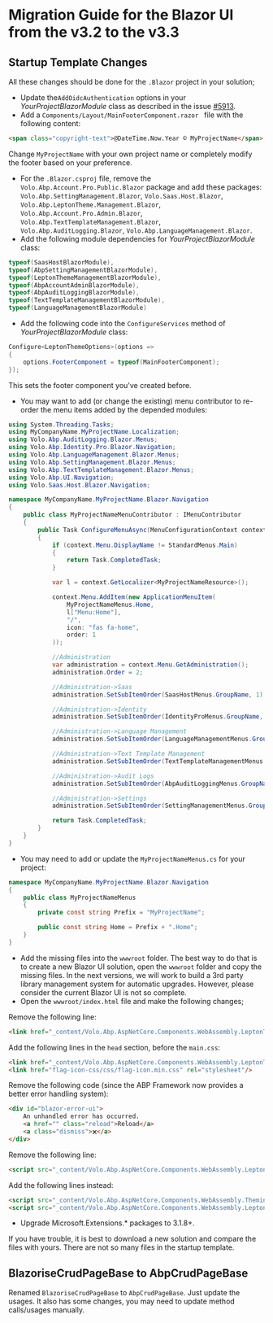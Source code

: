 # Migration Guide for the Blazor UI from the v3.2 to the v3.3

## Startup Template Changes

All these changes should be done for the `.Blazor` project in your solution;

* Update the`AddOidcAuthentication` options in your *YourProjectBlazorModule* class as described in the issue [#5913](https://github.com/abpframework/abp/issues/5913).
* Add a `Components/Layout/MainFooterComponent.razor ` file with the following content:

````html
<span class="copyright-text">@DateTime.Now.Year © MyProjectName</span> 
````

Change `MyProjectName` with your own project name or completely modify the footer based on your preference.

* For the `.Blazor.csproj` file, remove the `Volo.Abp.Account.Pro.Public.Blazor` package and add these packages: `Volo.Abp.SettingManagement.Blazor`, `Volo.Saas.Host.Blazor`, `Volo.Abp.LeptonTheme.Management.Blazor`, `Volo.Abp.Account.Pro.Admin.Blazor`, `Volo.Abp.TextTemplateManagement.Blazor`, `Volo.Abp.AuditLogging.Blazor`, `Volo.Abp.LanguageManagement.Blazor`.
* Add the following module dependencies for *YourProjectBlazorModule* class:

````csharp
typeof(SaasHostBlazorModule),
typeof(AbpSettingManagementBlazorModule),
typeof(LeptonThemeManagementBlazorModule),
typeof(AbpAccountAdminBlazorModule),
typeof(AbpAuditLoggingBlazorModule),
typeof(TextTemplateManagementBlazorModule),
typeof(LanguageManagementBlazorModule)
````

* Add the following code into the `ConfigureServices` method of *YourProjectBlazorModule* class:

````csharp
Configure<LeptonThemeOptions>(options =>
{
    options.FooterComponent = typeof(MainFooterComponent);
});
````

This sets the footer component you've created before.

* You may want to add (or change the existing) menu contributor to re-order the menu items added by the depended modules:

````csharp
using System.Threading.Tasks;
using MyCompanyName.MyProjectName.Localization;
using Volo.Abp.AuditLogging.Blazor.Menus;
using Volo.Abp.Identity.Pro.Blazor.Navigation;
using Volo.Abp.LanguageManagement.Blazor.Menus;
using Volo.Abp.SettingManagement.Blazor.Menus;
using Volo.Abp.TextTemplateManagement.Blazor.Menus;
using Volo.Abp.UI.Navigation;
using Volo.Saas.Host.Blazor.Navigation;

namespace MyCompanyName.MyProjectName.Blazor.Navigation
{
    public class MyProjectNameMenuContributor : IMenuContributor
    {
        public Task ConfigureMenuAsync(MenuConfigurationContext context)
        {
            if (context.Menu.DisplayName != StandardMenus.Main)
            {
                return Task.CompletedTask;
            }

            var l = context.GetLocalizer<MyProjectNameResource>();

            context.Menu.AddItem(new ApplicationMenuItem(
                MyProjectNameMenus.Home,
                l["Menu:Home"],
                "/",
                icon: "fas fa-home",
                order: 1
            ));

            //Administration
            var administration = context.Menu.GetAdministration();
            administration.Order = 2;

            //Administration->Saas
            administration.SetSubItemOrder(SaasHostMenus.GroupName, 1);

            //Administration->Identity
            administration.SetSubItemOrder(IdentityProMenus.GroupName, 2);

            //Administration->Language Management
            administration.SetSubItemOrder(LanguageManagementMenus.GroupName, 3);

            //Administration->Text Template Management
            administration.SetSubItemOrder(TextTemplateManagementMenus.GroupName, 4);

            //Administration->Audit Logs
            administration.SetSubItemOrder(AbpAuditLoggingMenus.GroupName, 5);

            //Administration->Settings
            administration.SetSubItemOrder(SettingManagementMenus.GroupName, 6);

            return Task.CompletedTask;
        }
    }
}
````

* You may need to add or update the `MyProjectNameMenus.cs` for your project:

````csharp
namespace MyCompanyName.MyProjectName.Blazor.Navigation
{
    public class MyProjectNameMenus
    {
        private const string Prefix = "MyProjectName";

        public const string Home = Prefix + ".Home";
    }
}
````

* Add the missing files into the `wwwroot` folder. The best way to do that is to create a new Blazor UI solution, open the `wwwroot` folder and copy the missing files. In the next versions, we will work to build a 3rd party library management system for automatic upgrades. However, please consider the current Blazor UI is not so complete.
* Open the `wwwroot/index.html` file and make the following changes;

Remove the following line:

````html
<link href="_content/Volo.Abp.AspNetCore.Components.WebAssembly.LeptonTheme/theme.css" rel="stylesheet" />
````

Add the following lines in the `head` section, before the `main.css`:

````html
<link href="_content/Volo.Abp.AspNetCore.Components.WebAssembly.LeptonTheme/themes/lepton/styles/lepton1.css" rel="stylesheet" id="LeptonStyle" />
<link href="flag-icon-css/css/flag-icon.min.css" rel="stylesheet"/>
````

Remove the following code (since the ABP Framework now provides a better error handling system):

````html
<div id="blazor-error-ui">
    An unhandled error has occurred.
    <a href="" class="reload">Reload</a>
    <a class="dismiss">🗙</a>
</div>
````

Remove the following line:

````html
<script src="_content/Volo.Abp.AspNetCore.Components.WebAssembly.LeptonTheme/theme.js"></script>
````

Add the following lines instead:

````html
<script src="_content/Volo.Abp.AspNetCore.Components.WebAssembly.Theming/abp_theming.js"></script>
<script src="_content/Volo.Abp.AspNetCore.Components.WebAssembly.LeptonTheme/themes/lepton/scripts/lepton.js"></script>
````

* Upgrade Microsoft.Extensions.* packages to 3.1.8+.

If you have trouble, it is best to download a new solution and compare the files with yours. There are not so many files in the startup template.

## BlazoriseCrudPageBase to AbpCrudPageBase

Renamed `BlazoriseCrudPageBase` to `AbpCrudPageBase`. Just update the usages. It also has some changes, you may need to update method calls/usages manually.